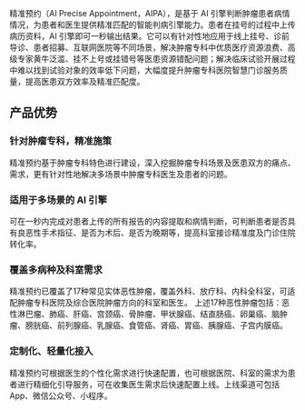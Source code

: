 精准预约（AI Precise Appointment，AIPA），是基于 AI 引擎判断肿瘤患者病情情况，为患者和医生提供精准匹配的智能判病引擎能力。患者在挂号的过程中上传病历资料，AI 引擎即可一秒输出结果。它可以有针对性地应用于线上挂号、诊前导诊、患者招募、互联网医院等不同场景，解决肿瘤专科中优质医疗资源浪费、高级专家黄牛泛滥、挂不上号或挂错号等医患资源错配问题；解决临床试验开展过程中难以找到试验对象的效率低下问题，大幅度提升肿瘤专科医院智慧门诊服务质量，提高医患双方效率及精准匹配度。

## 产品优势
### 针对肿瘤专科，精准施策
精准预约基于肿瘤专科特色进行建设，深入挖掘肿瘤专科场景及医患双方的痛点、需求，更有针对性地解决多场景中肿瘤专科医生及患者的问题。

### 适用于多场景的 AI 引擎
可在一秒内完成对患者上传的所有报告的内容提取和病情判断，可判断患者是否具有良恶性手术指征、是否为术后、是否为晚期等，提高科室接诊精准度及门诊住院转化率。

### 覆盖多病种及科室需求
精准预约已覆盖了17种常见实体恶性肿瘤，覆盖外科、放疗科、内科全科室，可适配肿瘤专科医院及综合医院肿瘤方向的科室和医生。
<dx-alert infotype="explain" title="">
上述17种恶性肿瘤包括：恶性淋巴瘤、肺癌、肝癌、宫颈癌、骨肿瘤、甲状腺癌、结直肠癌、卵巢癌、脑肿瘤、膀胱癌、前列腺癌、乳腺癌、食管癌、肾癌、胃癌、胰腺癌、子宫内膜癌。
</dx-alert>



### 定制化、轻量化接入
精准预约可根据医生的个性化需求进行快速配置，也可根据医院、科室的需求为患者进行精细化引导服务，可在收集医生需求后快速配置上线。上线渠道可包括 App、微信公众号、小程序。
